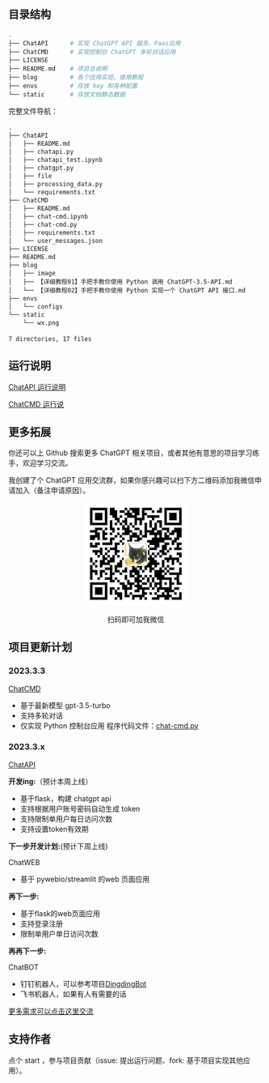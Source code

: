 ## 目录结构

```bash
.
├── ChatAPI      # 实现 ChatGPT API 服务，Paas应用
├── ChatCMD      # 实现控制台 ChatGPT 多轮对话应用
├── LICENSE  
├── README.md    # 项目总说明
├── blog         # 各个应用实现、使用教程
├── envs         # 存放 key 和各种配置
└── static       # 存放文档静态数据
```

完整文件导航：

```
.
├── ChatAPI
│   ├── README.md
│   ├── chatapi.py
│   ├── chatapi_test.ipynb
│   ├── chatgpt.py
│   ├── file
│   ├── processing_data.py
│   └── requirements.txt
├── ChatCMD
│   ├── README.md
│   ├── chat-cmd.ipynb
│   ├── chat-cmd.py
│   ├── requirements.txt
│   └── user_messages.json
├── LICENSE
├── README.md
├── blog
│   ├── image
│   ├── 【详细教程01】手把手教你使用 Python 调用 ChatGPT-3.5-API.md
│   └── 【详细教程02】手把手教你使用 Python 实现一个 ChatGPT API 接口.md
├── envs
│   └── configs
└── static
    └── wx.png

7 directories, 17 files
```

## 运行说明

[ChatAPI 运行说明](https://github.com/XksA-me/ChatGPT-3.5-API/blob/master/ChatAPI/README.md)

[ChatCMD 运行说](https://github.com/XksA-me/ChatGPT-3.5-API/blob/master/ChatCMD/README.md)

## 更多拓展

你还可以上 Github 搜索更多 ChatGPT 相关项目，或者其他有意思的项目学习练手，欢迎学习交流。

我创建了个 ChatGPT 应用交流群，如果你感兴趣可以扫下方二维码添加我微信申请加入（备注申请原因）。

<center>
<img src="./static/wx.png" width=40% />
<p>扫码即可加我微信</p>
</center>

## 项目更新计划

### 2023.3.3

[ChatCMD](https://github.com/XksA-me/ChatGPT-3.5-API/tree/master/ChatCMD)

- 基于最新模型 gpt-3.5-turbo
- 支持多轮对话
- 仅实现 Python 控制台应用
  程序代码文件：[chat-cmd.py](https://github.com/XksA-me/ChatGPT-3.5-API/blob/master/ChatCMD/chat-cmd.py)

### 2023.3.x

[ChatAPI](https://github.com/XksA-me/ChatGPT-3.5-API/tree/master/ChatAPI)

**开发ing:**（预计本周上线）

- 基于flask，构建 chatgpt api
- 支持根据用户账号密码自动生成 token
- 支持限制单用户每日访问次数
- 支持设置token有效期

**下一步开发计划:**(预计下周上线)

ChatWEB

- 基于 pywebio/streamlit 的web 页面应用

**再下一步:**

- 基于flask的web页面应用
- 支持登录注册
- 限制单用户单日访问次数

**再再下一步:**

ChatBOT

- 钉钉机器人，可以参考项目[DingdingBot](https://github.com/XksA-me/DingdingBot)
- 飞书机器人，如果有人有需要的话

[更多需求可以点击这里交流](https://github.com/XksA-me/ChatGPT-3.5-API/issues/2)

## 支持作者

点个 start ，参与项目贡献（issue: 提出运行问题、fork: 基于项目实现其他应用）。
